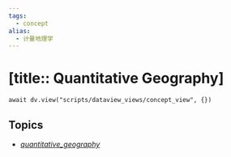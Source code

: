```yaml
---
tags:
  - concept
alias:
  - 计量地理学
---
```


# [title:: Quantitative Geography]

```dataviewjs
await dv.view("scripts/dataview_views/concept_view", {})
```

## Topics

- [_quantitative_geography_](topics/_quantitative_geography_.md)
